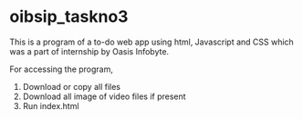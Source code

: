 # oibsip_taskno3
This is a program of a to-do web app using html, Javascript and CSS which was a part of internship by Oasis Infobyte.

For accessing the program,

1. Download or copy all files
2. Download all image of video files if present
3. Run index.html
